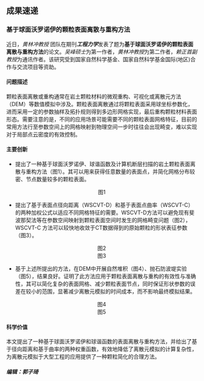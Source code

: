 ## 成果速递

### 基于球面沃罗诺伊的颗粒表面离散与重构方法

近日，*黄林冲教授* 团队在期刊***工程力学***发表了题为**基于球面沃罗诺伊的颗粒表面离散与重构方法**的论文。*吴峰硕士*为第一作者，*黄林冲教授*为第二作者，*赖正首副教授*为通讯作者。该研究受到国家自然科学基金、国家自然科学基金国际(地区)合作与交流项目等资助。

#### 问题描述

颗粒表面离散或重构通常在岩土颗粒材料的微观重构、可视化或离散元方法（DEM）等数值模拟中涉及。颗粒表面离散通过将颗粒表面采用球坐标参数化，进而采用一定的参数抽样及拓扑规则得到多边形网格实现，最后重构颗粒材料表面形态。需要注意的是，不同的应用场景可能需要不同的颗粒表面网格特征，目前的常用方法行至参数空间上的网格映射到物理空间一步时往往会出现畸变，难以实现对于局部点云密度的有效控制。

#### 主要创新

- 提出了一种基于球面沃罗诺伊、球谐函数及计算机断层扫描的岩土颗粒表面离散与重构方法（图1）。其可以用来获得任意数量的表面点，并简化网格分布较密、节点数量较多的颗粒表面。


<center> 图1 </center>

- 提出了基于表面点径向距离（WSCVT-D）和基于表面点曲率（WSCVT-C）的两种加权公式以适应不同网格特征的需要。WSCVT-D方法可以避免现有斐波那契法等在参数空间映射到颗粒表面空间时发生的网格畸变问题（图2），WSCVT-C 方法可以较快地收敛于CT数据得到的原始颗粒的形状表征参数（图3）。


<center> 图2 </center>


<center> 图3 </center>

- 基于上述所提出的方法，在DEM中开展自然堆积（图4）、抛石防波堤实验（图5），结果良好。证明了此方法应用于颗粒表面离散与重构的有效性与准确性，其可以简化复杂的表面网格、减少颗粒表面节点，同时保证形状参数的误差在较小的范围，显著减少离散元模拟的时间成本，而不影响最终模拟结果。

<center> 图4 </center>

<center> 图5 </center>

#### 科学价值

本文提出了一种基于球面沃罗诺伊和球谐函数的表面离散与重构方法，并给出了基于径向距离和基于曲率的两种权重函数，有效地降低了离散元模拟的计算复杂性，为离散元模拟于大型工程的应用提供了一种颗粒简化的合理方法。

##### 编辑：郭子琦
